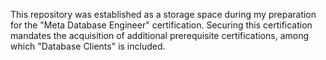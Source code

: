 This repository was established as a storage space during my preparation for the "Meta Database Engineer" certification. Securing this certification mandates the acquisition of additional prerequisite certifications, among which "Database Clients" is included.
